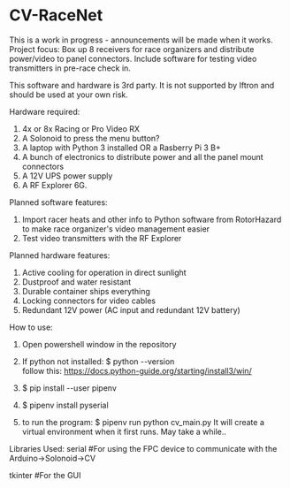 # CV-RaceNet
This is a work in progress - announcements will be made when it works. Project focus: Box up 8 receivers for race organizers and distribute power/video to panel connectors. Include software for testing video transmitters in pre-race check in. 

This software and hardware is 3rd party. It is not supported by Iftron and should be used at your own risk. 

Hardware required:
1. 4x or 8x Racing or Pro Video RX
1. A Solonoid to press the menu button?
1. A laptop with Python 3 installed OR a Rasberry Pi 3 B+
1. A bunch of electronics to distribute power and all the panel mount connectors
1. A 12V UPS power supply
1. A RF Explorer 6G. 

Planned software features:
1. Import racer heats and other info to Python software from RotorHazard to make race organizer's video management easier
1. Test video transmitters with the RF Explorer

Planned hardware features:
1. Active cooling for operation in direct sunlight
1. Dustproof and water resistant
1. Durable container ships everything
1. Locking connectors for video cables
1. Redundant 12V power (AC input and redundant 12V battery)

How to use:
1) Open powershell window in the repository
2) If python not installed: $ python --version          
	follow this:  https://docs.python-guide.org/starting/install3/win/
3) $ pip install --user pipenv
4) $ pipenv install pyserial

5) to run the program: $ pipenv run python cv_main.py
	It will create a virtual environment when it first runs. May take a while..
	
	
Libraries Used:
serial #For using the FPC device to communicate with the Arduino->Solonoid->CV

tkinter #For the GUI



